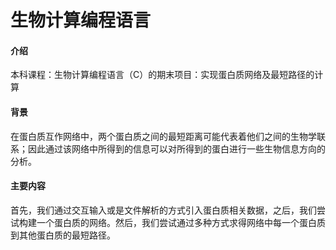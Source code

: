 # 生物计算编程语言

#### 介绍
本科课程：生物计算编程语言（C）的期末项目：实现蛋白质网络及最短路径的计算

#### 背景

在蛋白质互作网络中，两个蛋白质之间的最短距离可能代表着他们之间的生物学联系；因此通过该网络中所得到的信息可以对所得到的蛋白进行一些生物信息方向的分析。

#### 主要内容
首先，我们通过交互输入或是文件解析的方式引入蛋白质相关数据，之后，我们尝试构建一个蛋白质的网络。然后，我们尝试通过多种方式求得网络中每一个蛋白质到其他蛋白质的最短路径。